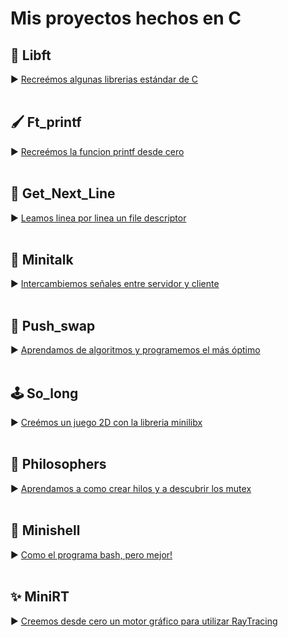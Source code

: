 # Mis proyectos hechos en C

## 🎒 Libft
► [Recreémos algunas librerias estándar de C](https://github.com/gjmacias/libft)
<br>
<br>
## 🖌️ Ft_printf
► [Recreémos la funcion printf desde cero](https://github.com/gjmacias/ft_printf)
<br>
<br>
## 📑 Get_Next_Line
► [Leamos linea por linea un file descriptor](https://github.com/gjmacias/get_next_line)
<br>
<br>
## 📡 Minitalk
► [Intercambiemos señales entre servidor y cliente](https://github.com/gjmacias/minitalk)
<br>
<br>
## 🧮 Push_swap
► [Aprendamos de algoritmos y programemos el más óptimo](https://github.com/gjmacias/push_swap)
<br>
<br>
## 🕹️ So_long
► [Creémos un juego 2D con la libreria minilibx](https://github.com/gjmacias/so_long)
<br>
<br>
## 💭 Philosophers
► [Aprendamos a como crear hilos y a descubrir los mutex](https://github.com/gjmacias/philosophers)
<br>
<br>
## 💾 Minishell
► [Como el programa bash, pero mejor!](https://github.com/LuisEd2094/MiniShell)
<br>
<br>
## ✨ MiniRT
► [Creemos desde cero un motor gráfico para utilizar RayTracing](https://github.com/gjmacias/miniRT)
<br>
